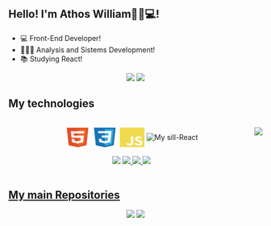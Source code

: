 ## Hello! I'm Athos William👋🏽💻!
- 💻  Front-End Developer!
- 👨🏽‍💻 Analysis and Sistems Development!
- 📚  Studying React!

<div align="center">
<img height="180em" src="https://github-readme-stats.vercel.app/api?username=athoswilliam&theme=aura&show_icons=true">
<img height="180em" src="https://github-readme-stats.vercel.app/api/top-langs/?username=athoswilliam&theme=aura&layout=compact">
<br>
</div>

## My technologies

<div class="technologies" align="center" style="display: inline_block"> <br>
 <img align="center" alt="My sill-HTML" height="40px" width="50px" src="https://raw.githubusercontent.com/devicons/devicon/master/icons/html5/html5-original.svg">
 <img align="center" alt="My sill-CSS" height="40px" width="50px" src="https://raw.githubusercontent.com/devicons/devicon/master/icons/css3/css3-original.svg">
 <img align="center" alt="My sill-Js" height="40px" width="50px" src="https://raw.githubusercontent.com/devicons/devicon/master/icons/javascript/javascript-plain.svg">
 <img align="center" alt="My sill-React" height="40px" width="50px" src="https://cdn.jsdelivr.net/gh/devicons/devicon/icons/react/react-original.svg">
 <img align="right" height="130" margin-bottom="30px" src="https://pa1.narvii.com/7048/841b9ce1f9432aa37710c687198900f0f69fcc0fr1-170-200_hq.gif">
</div>

<br>

<div class="networks" align= "center">
  <a href="https://instagram.com/athos.william" target="_blank"><img src="https://img.shields.io/badge/-Instagram-%23E4405F?style=for-the-badge&logo=instagram&logoColor=white"></a>
  <a href="https://t.me/AthosWilliam" target="_blank"><img src="https://img.shields.io/badge/Telegram-2CA5E0?style=for-the-badge&logo=telegram&logoColor=white">
  <a href="https://www.linkedin.com/in/athoswilliam/" target="_blank"><img src="https://img.shields.io/badge/LinkedIn-0077B5?style=for-the-badge&logo=linkedin&logoColor=white">
  <a href="mailto:athos.william1519@gmail.com" target="_blank"><img src="https://img.shields.io/badge/Gmail-D14836?style=for-the-badge&logo=gmail&logoColor=white">
</div>

<br>

## My main Repositories
<div class="repositories" align="center">
<a class="projAgencia" href="https://github.com/AthosWilliam/projAgencia"><img height="130" src="https://github-readme-stats.vercel.app/api/pin/?username=athoswilliam&theme=aura&repo=projAgencia"></a>
<a class="projDesignInterativo" href="https://github.com/AthosWilliam/projDesignInterativo"><img height="130"src="https://github-readme-stats.vercel.app/api/pin/?username=athoswilliam&theme=aura&repo=projDesignInterativo"></a>
</div>


